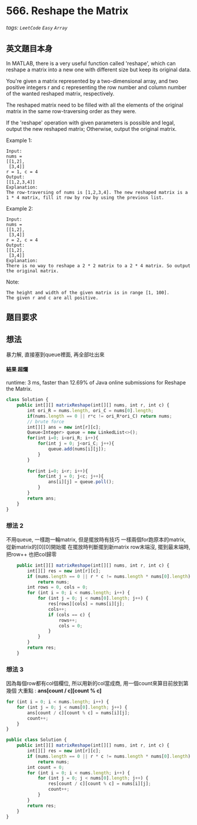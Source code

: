 # 566. Reshape the Matrix
###### tags: `LeetCode` `Easy` `Array`

## 英文題目本身
In MATLAB, there is a very useful function called 'reshape', which can reshape a matrix into a new one with different size but keep its original data.

You're given a matrix represented by a two-dimensional array, and two positive integers r and c representing the row number and column number of the wanted reshaped matrix, respectively.

The reshaped matrix need to be filled with all the elements of the original matrix in the same row-traversing order as they were.

If the 'reshape' operation with given parameters is possible and legal, output the new reshaped matrix; Otherwise, output the original matrix.

Example 1:
```
Input: 
nums = 
[[1,2],
 [3,4]]
r = 1, c = 4
Output: 
[[1,2,3,4]]
Explanation:
The row-traversing of nums is [1,2,3,4]. The new reshaped matrix is a 1 * 4 matrix, fill it row by row by using the previous list.
```
Example 2:
```
Input: 
nums = 
[[1,2],
 [3,4]]
r = 2, c = 4
Output: 
[[1,2],
 [3,4]]
Explanation:
There is no way to reshape a 2 * 2 matrix to a 2 * 4 matrix. So output the original matrix.
```
Note:
```
The height and width of the given matrix is in range [1, 100].
The given r and c are all positive.
```
## 題目要求

## 想法
暴力解, 直接塞到queue裡面, 再全部吐出來
#### 結果 超爛
runtime: 3 ms, faster than 12.69% of Java online submissions for Reshape the Matrix.
```javascript
class Solution {
    public int[][] matrixReshape(int[][] nums, int r, int c) {
        int ori_R = nums.length, ori_C = nums[0].length;
        if(nums.length == 0 || r*c != ori_R*ori_C) return nums;
        // brute force
        int[][] ans = new int[r][c];
        Queue<Integer> queue = new LinkedList<>();
        for(int i=0; i<ori_R; i++){
            for(int j = 0; j<ori_C; j++){
                queue.add(nums[i][j]);
            }
        }
        
        for(int i=0; i<r; i++){
            for(int j = 0; j<c; j++){
                ans[i][j] = queue.poll();
            }
        }
        return ans;
    }
}
```

### 想法 2
不用queue, 一樣跑一輪matrix, 但是擺放時有技巧
一樣兩個for跑原本的matrix, 從新matrix的[0][0]開始擺
在擺放時判斷擺到新matrix row末端沒, 擺到最末端時, 把row++ 也把col歸零
```javascript
    public int[][] matrixReshape(int[][] nums, int r, int c) {
        int[][] res = new int[r][c];
        if (nums.length == 0 || r * c != nums.length * nums[0].length)
            return nums;
        int rows = 0, cols = 0;
        for (int i = 0; i < nums.length; i++) {
            for (int j = 0; j < nums[0].length; j++) {
                res[rows][cols] = nums[i][j];
                cols++;
                if (cols == c) {
                    rows++;
                    cols = 0;
                }
            }
        }
        return res;
    }
```

### 想法 3
因為每個row都有col個欄位, 所以用新的col當成商, 用一個count來算目前放到第幾個
大重點 : **ans[count / c][count % c]**
```javascript
for (int i = 0; i < nums.length; i++) {
    for (int j = 0; j < nums[0].length; j++) {
        ans[count / c][count % c] = nums[i][j];
        count++;
    }
}
```

```javascript
public class Solution {
    public int[][] matrixReshape(int[][] nums, int r, int c) {
        int[][] res = new int[r][c];
        if (nums.length == 0 || r * c != nums.length * nums[0].length)
            return nums;
        int count = 0;
        for (int i = 0; i < nums.length; i++) {
            for (int j = 0; j < nums[0].length; j++) {
                res[count / c][count % c] = nums[i][j];
                count++;
            }
        }
        return res;
    }
}
```